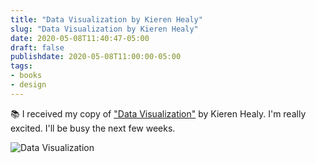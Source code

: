 ```yaml
---
title: "Data Visualization by Kieren Healy"
slug: "Data Visualization by Kieren Healy"
date: 2020-05-08T11:40:47-05:00
draft: false
publishdate: 2020-05-08T11:00:00-05:00
tags:
- books
- design
---
```


📚 I received my copy of ["Data Visualization"][1] by Kieren Healy. I'm really excited. I'll be busy the next few weeks.

![Data Visualization](/img/data-vis.jpg)

[1]: https://www.amazon.com/Data-Visualization-Introduction-Kieran-Healy-ebook/dp/B07DX9SP4G/ref=sr_1_1?crid=2T7A7L7SB1SR0&dchild=1&keywords=kieran+healy+data+visualization&qid=1588956080&sprefix=kieren+heal%2Caps%2C178&sr=8-1
